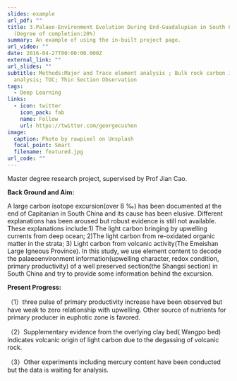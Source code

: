 ```yaml
---
slides: example
url_pdf: ""
title: 3.Palaeo-Environment Evolution During End-Guadalupian in South China
  (Degree of completion:20%)
summary: An example of using the in-built project page.
url_video: ""
date: 2016-04-27T00:00:00.000Z
external_link: ""
url_slides: ""
subtitle: Methods:Major and Trace element analysis ; Bulk rock carbon isotope
  analysis; TOC; Thin Section Observation
tags:
  - Deep Learning
links:
  - icon: twitter
    icon_pack: fab
    name: Follow
    url: https://twitter.com/georgecushen
image:
  caption: Photo by rawpixel on Unsplash
  focal_point: Smart
  filename: featured.jpg
url_code: ""
---
```

Master degree research project, supervised by Prof Jian Cao.

**Back Ground and Aim:** 

A large carbon isotope excursion(over 8 ‰) has been documented at the end of Capitanian in South China and its cause has been elusive. Different explanations has been aroused but robust evidence is still not available. These explanations include:1) The light carbon bringing by upwelling currents from deep ocean; 2)The light carbon from re-oxidated organic matter in the strata; 3) Light carbon from volcanic activity(The Emeishan Large Igneous Province). In this study, we use element content to decode the palaeoenvironment information(upwelling character, redox condition, primary productivity) of  a well preserved section(the Shangsi section) in South China and try to provide some information behind the excursion.

**Present Progress:**

（1）three pulse of primary productivity increase have been observed but have weak to zero relationship with upwelling. Other source of nutrients for primary producer in euphotic zone is favored.

（2）Supplementary evidence from the overlying clay bed( Wangpo bed) indicates volcanic origin of light carbon due to the degassing of volcanic rock.

（3）Other experiments including mercury content have been conducted but the data is waiting for analysis.